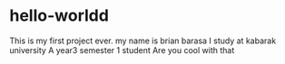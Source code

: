 # hello-worldd
This is my first project ever.
my name is brian barasa
I study at kabarak university
A year3 semester 1 student
Are you cool with that
